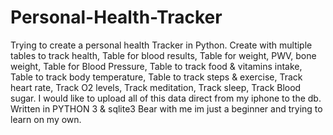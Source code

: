 # Personal-Health-Tracker
Trying to create a personal health Tracker in Python.  Create with multiple tables to track health, Table for blood results, Table for weight, PWV, bone weight,  Table for Blood Pressure, Table to track food & vitamins intake, Table to track body temperature, Table to track steps & exercise, Track heart rate, Track O2 levels, Track meditation, Track sleep, Track Blood sugar.  I would like to upload all of this data direct from my iphone to the db.
Written in PYTHON 3 & sqlite3
Bear with me im just a beginner and trying to learn on my own.
